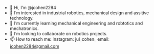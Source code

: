 - 👋 Hi, I’m @jcohen2284
- 👀 I’m interested in industrial robotics, mechanical design and assitive technology.
- 🌱 I’m currently learning mechanical engineering and robtotics and mechatronics.
- 💞️ I’m looking to collaborate on robotics projects. 
- 📫 How to reach me: 
Instagram: jul_cohen_ 
email: jcohen2284@gmail.com
<!---
jcohen2284/jcohen2284 is a ✨ special ✨ repository because its `README.md` (this file) appears on your GitHub profile.
You can click the Preview link to take a look at your changes.
--->
